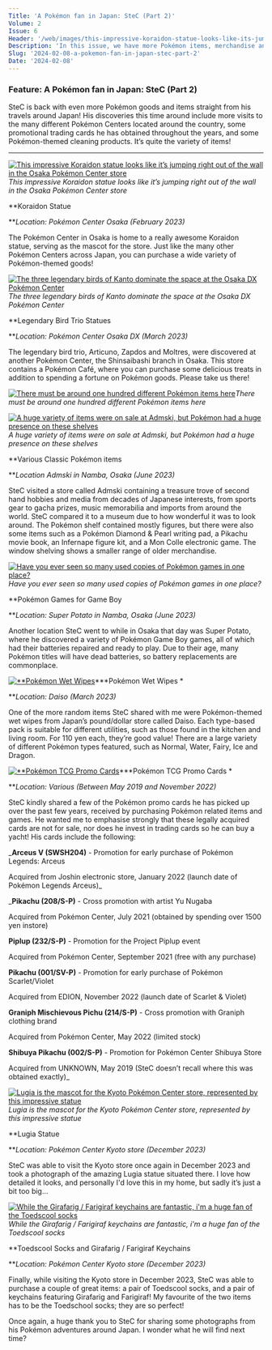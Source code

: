 ```yaml
---
Title: 'A Pokémon fan in Japan: SteC (Part 2)'
Volume: 2
Issue: 6
Header: '/web/images/this-impressive-koraidon-statue-looks-like-its-jumping-right-out-of-the-wall-in-the-osaka-pokemon-ce.jpeg'
Description: 'In this issue, we have more Pokémon items, merchandise and sights from SteC, a Pokémon fan in Japan! We''ve also got more Pokémon news and mailbag content to share with you'
Slug: '2024-02-08-a-pokemon-fan-in-japan-stec-part-2'
Date: '2024-02-08'
---
```

### Feature: A Pokémon fan in Japan: SteC (Part 2)
SteC is back with even more Pokémon goods and items straight from his travels around Japan! His discoveries this time around include more visits to the many different Pokémon Centers located around the country, some promotional trading cards he has obtained throughout the years, and some Pokémon-themed cleaning products. It’s quite the variety of items!

* * *



[![This impressive Koraidon statue looks like it’s jumping right out of the wall in the Osaka Pokémon Center store](/web/images/this-impressive-koraidon-statue-looks-like-its-jumping-right-out-of-the-wall-in-the-osaka-pokemon-ce.jpeg)](/web/images/this-impressive-koraidon-statue-looks-like-its-jumping-right-out-of-the-wall-in-the-osaka-pokemon-ce.jpeg)*This impressive Koraidon statue looks like it’s jumping right out of the wall in the Osaka Pokémon Center store*



**Koraidon Statue  

**_Location: Pokémon Center Osaka (February 2023)_  

The Pokémon Center in Osaka is home to a really awesome Koraidon statue, serving as the mascot for the store. Just like the many other Pokémon Centers across Japan, you can purchase a wide variety of Pokémon-themed goods!



[![The three legendary birds of Kanto dominate the space at the Osaka DX Pokémon Center](/web/images/the-three-legendary-birds-of-kanto-dominate-the-space-at-the-osaka-dx-pokemon-center.jpeg)](/web/images/the-three-legendary-birds-of-kanto-dominate-the-space-at-the-osaka-dx-pokemon-center.jpeg)*The three legendary birds of Kanto dominate the space at the Osaka DX Pokémon Center*



**Legendary Bird Trio Statues  

**_Location: Pokémon Center Osaka DX (March 2023)_

The legendary bird trio, Articuno, Zapdos and Moltres, were discovered at another Pokémon Center, the Shinsaibashi branch in Osaka. This store contains a Pokémon Café, where you can purchase some delicious treats in addition to spending a fortune on Pokémon goods. Please take us there!



[![There must be around one hundred different Pokémon items here](/web/images/there-must-be-around-one-hundred-different-pokemon-items-here.jpeg)](/web/images/there-must-be-around-one-hundred-different-pokemon-items-here.jpeg)*There must be around one hundred different Pokémon items here*





[![A huge variety of items were on sale at Admski, but Pokémon had a huge presence on these shelves](/web/images/a-huge-variety-of-items-were-on-sale-at-admski-but-pokemon-had-a-huge-presence-on-these-shelves.jpeg)](/web/images/a-huge-variety-of-items-were-on-sale-at-admski-but-pokemon-had-a-huge-presence-on-these-shelves.jpeg)*A huge variety of items were on sale at Admski, but Pokémon had a huge presence on these shelves*



**Various Classic Pokémon items  

**_Location Admski in Namba, Osaka (June 2023)_

SteC visited a store called Admski containing a treasure trove of second hand hobbies and media from decades of Japanese interests, from sports gear to gacha prizes, music memorabilia and imports from around the world. SteC compared it to a museum due to how wonderful it was to look around. The Pokémon shelf contained mostly figures, but there were also some items such as a Pokémon Diamond & Pearl writing pad, a Pikachu movie book, an Infernape figure kit, and a Mon Colle electronic game. The window shelving shows a smaller range of older merchandise.



[![Have you ever seen so many used copies of Pokémon games in one place?](/web/images/have-you-ever-seen-so-many-used-copies-of-pokemon-games-in-one-place.jpeg)](/web/images/have-you-ever-seen-so-many-used-copies-of-pokemon-games-in-one-place.jpeg)*Have you ever seen so many used copies of Pokémon games in one place?*



**Pokémon Games for Game Boy  

**_Location: Super Potato in Namba, Osaka (June 2023)_

Another location SteC went to while in Osaka that day was Super Potato, where he discovered a variety of Pokémon Game Boy games, all of which had their batteries repaired and ready to play. Due to their age, many Pokémon titles will have dead batteries, so battery replacements are commonplace.



[![**Pokémon Wet Wipes  ](/web/images/pokemon-wet-wipes.jpeg)](/web/images/pokemon-wet-wipes.jpeg)***Pokémon Wet Wipes  *



**_Location: Daiso (March 2023)_

One of the more random items SteC shared with me were Pokémon-themed wet wipes from Japan’s pound/dollar store called Daiso. Each type-based pack is suitable for different utilities, such as those found in the kitchen and living room. For 110 yen each, they’re good value! There are a large variety of different Pokémon types featured, such as Normal, Water, Fairy, Ice and Dragon.



[![**Pokémon TCG Promo Cards  ](/web/images/pokemon-tcg-promo-cards.jpeg)](/web/images/pokemon-tcg-promo-cards.jpeg)***Pokémon TCG Promo Cards  *



**_Location: Various (Between May 2019 and November 2022)_  

SteC kindly shared a few of the Pokémon promo cards he has picked up over the past few years, received by purchasing Pokémon related items and games. He wanted me to emphasise strongly that these legally acquired cards are not for sale, nor does he invest in trading cards so he can buy a yacht! His cards include the following:  

_**Arceus V (SWSH204)** - Promotion for early purchase of Pokémon Legends: Arceus  

Acquired from Joshin electronic store, January 2022 (launch date of Pokémon Legends Arceus)_  

_**Pikachu (208/S-P)** - Cross promotion with artist Yu Nugaba  

Acquired from Pokémon Center, July 2021 (obtained by spending over 1500 yen instore)  

**Piplup (232/S-P)** - Promotion for the Project Piplup event  

Acquired from Pokémon Center, September 2021 (free with any purchase)  

**Pikachu (001/SV-P)** - Promotion for early purchase of Pokémon Scarlet/Violet  

Acquired from EDION, November 2022 (launch date of Scarlet & Violet)  

**Graniph Mischievous Pichu (214/S-P)** - Cross promotion with Graniph clothing brand  

Acquired from Pokémon Center, May 2022 (limited stock)  

**Shibuya Pikachu (002/S-P)** - Promotion for Pokémon Center Shibuya Store  

Acquired from UNKNOWN, May 2019 (SteC doesn’t recall where this was obtained exactly)_



[![Lugia is the mascot for the Kyoto Pokémon Center store, represented by this impressive statue](/web/images/lugia-is-the-mascot-for-the-kyoto-pokemon-center-store-represented-by-this-impressive-statue.jpeg)](/web/images/lugia-is-the-mascot-for-the-kyoto-pokemon-center-store-represented-by-this-impressive-statue.jpeg)*Lugia is the mascot for the Kyoto Pokémon Center store, represented by this impressive statue*



**Lugia Statue  

**_Location: Pokémon Center Kyoto store (December 2023)_

SteC was able to visit the Kyoto store once again in December 2023 and took a photograph of the amazing Lugia statue situated there. I love how detailed it looks, and personally I'd love this in my home, but sadly it’s just a bit too big…



[![While the Girafarig / Farigiraf keychains are fantastic, i'm a huge fan of the Toedscool socks](/web/images/while-the-girafarig-farigiraf-keychains-are-fantastic-im-a-huge-fan-of-the-toedscool-socks.jpeg)](/web/images/while-the-girafarig-farigiraf-keychains-are-fantastic-im-a-huge-fan-of-the-toedscool-socks.jpeg)*While the Girafarig / Farigiraf keychains are fantastic, i'm a huge fan of the Toedscool socks*



**Toedscool Socks and Girafarig / Farigiraf Keychains  

**_Location: Pokémon Center Kyoto store (December 2023)_

Finally, while visiting the Kyoto store in December 2023, SteC was able to purchase a couple of great items: a pair of Toedscool socks, and a pair of keychains featuring Girafarig and Farigiraf! My favourite of the two items has to be the Toedschool socks; they are so perfect!

Once again, a huge thank you to SteC for sharing some photographs from his Pokémon adventures around Japan. I wonder what he will find next time?